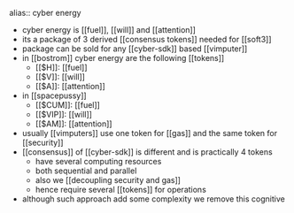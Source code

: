 alias:: cyber energy

- cyber energy is [[fuel]], [[will]] and [[attention]]
- its a package of 3 derived [[consensus tokens]] needed for [[soft3]]
- package can be sold for any [[cyber-sdk]] based [[vimputer]]
- in [[bostrom]] cyber energy are the following [[tokens]]
	- [[$H]]: [[fuel]]
	- [[$V]]: [[will]]
	- [[$A]]: [[attention]]
- in [[spacepussy]]
	- [[$CUM]]: [[fuel]]
	- [[$VIP]]: [[will]]
	- [[$AM]]: [[attention]]
- usually [[vimputers]] use one token for [[gas]] and the same token for [[security]]
- [[consensus]] of [[cyber-sdk]] is different and is practically 4 tokens
	- have several computing resources
	- both sequential and parallel
	- also we [[decoupling security and gas]]
	- hence require several [[tokens]] for operations
- although such approach add some complexity we remove this cognitive